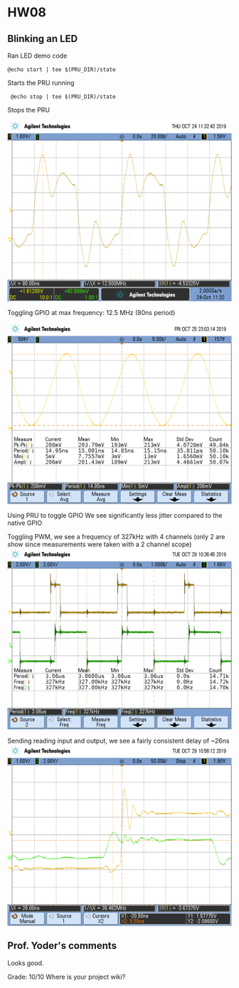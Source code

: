 # HW08

## Blinking an LED

Ran LED demo code

	@echo start | tee $(PRU_DIR)/state

Starts the PRU running

	 @echo stop | tee $(PRU_DIR)/state

Stops the PRU

![TogglingGPIO](https://github.com/LauIsaac/ECE434/blob/master/hw08/ToggleGPIOHW08.png)

Toggling GPIO at max frequency: 12.5 MHz (80ns period)

![PRUGPIO](https://github.com/LauIsaac/ECE434/blob/master/hw08/HW08PWMGen.png)

Using PRU to toggle GPIO
We see significantly less jitter compared to the native GPIO

Toggling PWM, we see a frequency of 327kHz with 4 channels (only 2 are show since measurements were taken with a 2 channel scope)
![4PWM](https://github.com/LauIsaac/ECE434/blob/master/hw08/4PWM.png)

Sending reading input and output, we see a fairly consistent delay of ~26ns
![I/O](https://github.com/LauIsaac/ECE434/blob/master/hw08/ReadInput.png)

## Prof. Yoder's comments

Looks good. 

Grade:  10/10
Where is your project wiki?
